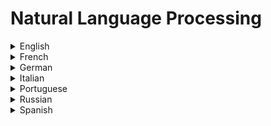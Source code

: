 # Natural Language Processing

<details>
  <summary>English</summary>
  
  ### Materials
- [Natural Language Processing](https://en.wikipedia.org/wiki/Natural_language_processing)
- [CS224n: Natural Language Processing with Deep Learning](https://web.stanford.edu/class/cs224n/)
- [What is NLP](https://www.sas.com/en_us/insights/analytics/what-is-natural-language-processing-nlp.html)
- [NLP Stanford](https://nlp.stanford.edu/blog/)
- [NLP Library](https://github.com/mihail911/nlp-library)
- [Tutorialspoint](https://www.tutorialspoint.com/artificial_intelligence/artificial_intelligence_natural_language_processing.htm)
- [Reddit](https://www.reddit.com/r/LanguageTechnology/)
- [CS 388 Texas](https://www.cs.utexas.edu/~mooney/cs388/)
- [Johns Hopkins University](https://www.cs.jhu.edu/~jason/465/)
- [NLP with Python](https://www.nltk.org/book/)
- [spaCy Library](https://spacy.io/)
- [Analytics Vidhya](https://www.analyticsvidhya.com/blog/2017/01/ultimate-guide-to-understand-implement-natural-language-processing-codes-in-python/)
- [Tokenizing Words](https://pythonprogramming.net/tokenizing-words-sentences-nltk-tutorial/)
- [NLP Tutorial](https://github.com/bonzanini/nlp-tutorial)
- [NLP from Scratch](https://blog.goodaudience.com/learn-natural-language-processing-from-scratch-7893314725ff)
- [Gluon-NLP](https://gluon-nlp.mxnet.io/)
- [Hasso Plattner Institut](https://hpi.de/fileadmin/user_upload/fachgebiete/plattner/teaching/NaturalLanguageProcessing/NLP2016/NLP01_IntroNLP.pdf)
- [Speech and Language Processing](https://web.stanford.edu/~jurafsky/slp3/ed3book.pdf)
- [NLP Intro](https://courses.cs.ut.ee/LTAT.01.001/2017_fall/uploads/Main/Lecture1.pdf)
- [A Gentle Introduction](https://ufal.mff.cuni.cz/~hladka/2013/docs/day-1.posted.pdf)
- [NLP: Algorithms and Applications](https://homes.cs.washington.edu/~nasmith/slides/wsdm-1-31-15.pdf)
- [NLP Revised](https://www.cl.cam.ac.uk/teaching/2002/NatLangProc/revised.pdf)
- [NLP Background](https://datajobs.com/data-science-repo/NLP-Background-%5BSU%5D.pdf)
- [History of NLP](http://ocw.u-tokyo.ac.jp/lecture_files/is_01/12/notes/en/12.history-langinfo.pdf)
- [University of North Carolina](https://www.cs.unc.edu/~mbansal/teaching/slides/nlp_comp790_fall2016_lec1_aug24-intro.pdf)
- [NLP Teaching](https://www3.nd.edu/~dchiang/teaching/nlp/2018/readings.html)
- [Neural Networks Models for NLP](https://u.cs.biu.ac.il/~yogo/nnlp.pdf)
- [Crash Course](https://www.youtube.com/watch?v=fOvTtapxa9c)
- [Stanford Lectures](https://www.youtube.com/watch?v=OQQ-W_63UgQ&amp;list=PL3FW7Lu3i5Jsnh1rnUwq_TcylNr7EkRe6)
- [University of Michigan](https://www.youtube.com/watch?v=n25JjoixM3I&amp;list=PLLssT5z_DsK8BdawOVCCaTCO99Ya58ryR)
- [FreeCodeCamp Tutorial](https://www.youtube.com/watch?v=X2vAabgKiuM&amp;t=10s)
- [A Deep Dive into NLP with PyTorch](https://www.youtube.com/watch?v=4jROlXH9Nvc)
- [Real-World Natural Language Processing](https://www.manning.com/books/real-world-natural-language-processing)
</details>

<details>
  <summary>French</summary>
  
  ### Materials
- [Petite Introduction](https://perso.limsi.fr/anne/coursM2R/intro.pdf)
- [TALN](http://gurau-audibert.hd.free.fr/josdblog/wp-content/uploads/2011/12/TAL_ITCN.pdf)
</details>

<details>
  <summary>German</summary>
  
  ### Materials
- [Computerlinguistik](https://de.wikipedia.org/wiki/Computerlinguistik)
- [Naturlicher Sprache](http://www.ec.tuwien.ac.at/~salamon/download/NatuerlicheSprache.pdf)
- [Modelle Der Computerlinguistik](http://www.informatik.uni-leipzig.de/~graebe/Texte/FiettaGienappMcCann-16-Folien.pdf)
- [Intro to Computational Linguistics](https://www.noname-ev.de/wiki/uploads/a/a3/Computerlinguistik.pdf)
- [Universität Zürich](https://www.cl.uzh.ch/dam/jcr:ffffffff-b2e3-81a5-ffff-fffff7c4f4a7/ecl1.0.l.pdf)
</details>

<details>
  <summary>Italian</summary>
  
  ### Materials
- [Linguistica Computazionale](http://www1.unipa.it/sorce/didattica/sei1213/SEI1213_01_Linguistica_Computazionale_intro.pdf)
- [Introduzione NLP](https://www.dia.uniroma3.it/~ia/docs/old/Introduzione_NLP.pdf)
- [Elaborazione del Linguaggio Naturale](http://didawiki.di.unipi.it/doku.php/magistraleinformatica/eln/start)
- [ELN](http://www.di.unipi.it/~cappelli/processi.html)
- [Unito.it](http://www.di.unito.it/~bosco/lingue2013/NLP-1-11marzo13.pdf)
- [Trattamento del Linguaggio Naturale](http://art.uniroma2.it/basili/TAL_Corso/mioweb/Rbas_Lezioni/Lez_probabilita/Analisi_dei_Testi.pdf)
- [Data Mining, NLP](http://www.disit.org/axmedis/5bf/00000-5bf86b6d-185d-41ff-875e-0bd6e8b8ea73/2/~saved-on-db-5bf86b6d-185d-41ff-875e-0bd6e8b8ea73.pdf)
</details>

<details>
  <summary>Portuguese</summary>
  
  ### Materials
- [Processamento de Linguagem Natural](https://www.ime.usp.br/~slago/IA-pln.pdf)
- [Brincando com NLP](https://leportella.com/pt-br/2017/11/30/brincando-de-nlp-com-spacy.html)
- [UFABC](http://professor.ufabc.edu.br/~jesus.mena/courses/pln-1q-2018/)
- [Uma Introdução ao NLP](https://imasters.com.br/back-end/falando-em-voz-alta-uma-introducao-ao-processamento-de-linguagem-natural)
- [Processamento de Linguagem Natural e Extração de Conhecimento](https://estudogeral.sib.uc.pt/bitstream/10316/35676/1/Processamento%20de%20Linguagem%20Natural%20e%20Extracao%20de%20Conhecimento.pdf)
- [Faculdade de Tecnologia de São Paulo](https://www.ime.usp.br/~slago/pl-12.pdf)
- [Fundamentos](http://www.di.fc.ul.pt/~ahb/pubs/2008dBrancoCosta.pdf)
- [PUC-Rio](https://www.maxwell.vrac.puc-rio.br/10081/10081_5.PDF)
</details>

<details>
  <summary>Russian</summary>
  
  ### Materials
- [Fun NLP](https://proglib.io/p/fun-nlp/)
- [Winter School](https://logic.pdmi.ras.ru/~sergey/slides/N16_WinterSchoolHSE.pdf)
- [NLPandDA](https://www.hse.ru/data/2017/08/12/1174382138/NLPandDA_4print.pdf)
</details>

<details>
  <summary>Spanish</summary>
  
  ### Materials
- [Procesamiento de Lenguaje Natural](https://medium.com/soldai/procesamiento-de-lenguaje-natural-5315cf212d0f)
</details>